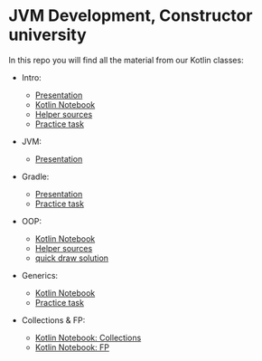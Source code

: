 # JVM Development, Constructor university

In this repo you will find all the material from our Kotlin classes:

- Intro:

  - [Presentation](./src/notebooks/introduction/kotlin_intro.pdf)
  - [Kotlin Notebook](./src/notebooks/introduction/IntroductionToKotlin.ipynb)
  - [Helper sources](./src/main/kotlin/org/jetbrains/kotlin/public/course/introduction)
  - [Practice task](./src/main/kotlin/org/jetbrains/kotlin/public/course/introduction/practice)

- JVM:

  - [Presentation](./src/notebooks/jvm/The_Java_Virtual_Machine.pdf)

- Gradle:

  - [Presentation](./src/notebooks/gradle/Gradle.pdf)
  - [Practice task](https://github.com/nbirillo/jvm-dev-gradle-task)

- OOP:

  - [Kotlin Notebook](./src/notebooks/oop/ObjectOrientedProgramming.ipynb)
  - [Helper sources](./src/main/kotlin/org/jetbrains/kotlin/public/course/oop)
  - [quick draw solution](https://github.com/mikrise2/quick_draw_solution)

- Generics:

  - [Kotlin Notebook](./src/notebooks/generics/Generics.ipynb)
  - [Practice task](./src/main/kotlin/org/jetbrains/kotlin/public/course/generics/practice)

- Collections & FP:

  - [Kotlin Notebook: Collections](./src/notebooks/collections/Collections.ipynb)
  - [Kotlin Notebook: FP](./src/notebooks/fp/FP.ipynb)


